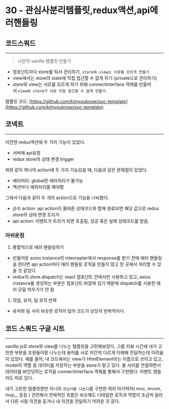 # 30 - 관심사분리템플릿,redux액션,api에러핸들링

## 코드스쿼드

---

> 나만의 vanilla 템플릿 만들기

- 컴포넌트마다 store를 둬서 관리하기, `store와 view는 서로를 모르게 만들기`
- view에서는 store의 state에 직접 접근할 수 없게 하기 (private으로 관리하기)
- store와 view는 서로를 모르게 하기 위해 connectInterface 객체를 만들어서 `view와 store가 서로 직접 접근할 수 없게 만들기.`

템플릿 코드: [https://github.com/kimyouknow/soc-template](https://github.com/kimyouknow/soc-template)

## 코넥트

---

이전엔 redux액션에 두 가지 기능이 있었다.

- 서버에 api요청
- redux store의 상태 변경 trigger

위와 같이 하나의 action에 두 가지 기능있을 때, 다음과 같은 문제점이 있었다.

- 에러처리: global한 에러처리가 불가능
- 액션마다 예외처리를 해야함

그래서 다음과 같이 두 개의 action으로 기능을 나눠봤다.

- 순수 action: api action이 올바른 상태코드와 함께 완료되면 해당 값으로 redux store의 상태 변경 트리거
- api action: 이벤트가 트리거 되면 호출됨, 성공 혹은 실패 상태코드를 받음.

### 아쉬운점

1. 통합적으로 에러 핸들링하기

- 만들어둔 axios instance의 intercepter에서 response를 받기 전에 에러 핸들링을 한다면 api action마다 에러 핸들링 로직을 만들지 않고 한 곳에서 처리할 수 있을 것 같았다.
- redux의 store.dispatch는 react 컴포넌트 안에서만 사용하고 있고, axios instance를 생성하는 부분은 컴포넌트 바깥에 있기 때문에 dispatch를 사용한 에러 모달 띄우기가 안 됨

1. 댓글, 유저, 팀 로직 반복

- 유저와 팀 사이 비슷한 로직이 많아 코드가 상당히 반복적이다.

## 코드 스쿼드 구글 시트

---

vanilla js로 store와 view를 나누는 템플릿을 고민해보았다. 그룹 리뷰 시간에 내가 고민한 부분을 조원들이랑 나누는데 용어를 서로 약간씩 다르게 이해해 전달하는데 어려움이 있었다. 예를 들어, 내 코드에서는 view가 HtmlElement라는 이름으로 쓰이고 있고, model의 역할 중 데이터를 저장하는 부분을 store가 맡고 있다. 둘 사이를 연결하면서 데이터를 바인딩하는 로직을 connectInterface 객체를 통해서 구현했다. 이벤트 핸들러도 따로 있다.

내가 고민한 템플릿뿐만 아니라 `관심사를 나눈다`⁠를 구현한 여러 아키텍처( mvc, mvvm, mvp,,, 등등 ) 관련해서 전체적인 흐름은 비슷해도 디테일한 로직과 역할이 조금씩 달라서 다른 사람 의견을 듣거나 내 의견을 전달하기 어려운 것 같다.
